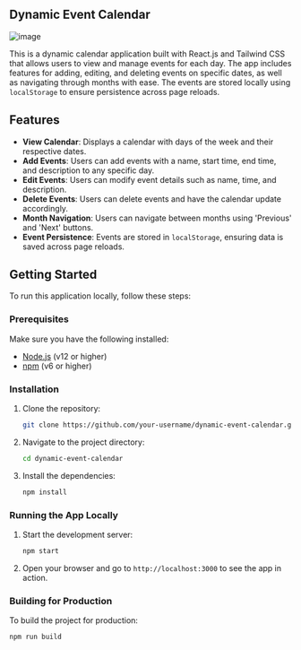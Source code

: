 
## Dynamic Event Calendar
![image](https://github.com/user-attachments/assets/6a088e87-259a-4215-9616-8277ea8c4d92)

This is a dynamic calendar application built with React.js and Tailwind CSS that allows users to view and manage events for each day. The app includes features for adding, editing, and deleting events on specific dates, as well as navigating through months with ease. The events are stored locally using `localStorage` to ensure persistence across page reloads.

## Features

- **View Calendar**: Displays a calendar with days of the week and their respective dates.
- **Add Events**: Users can add events with a name, start time, end time, and description to any specific day.
- **Edit Events**: Users can modify event details such as name, time, and description.
- **Delete Events**: Users can delete events and have the calendar update accordingly.
- **Month Navigation**: Users can navigate between months using 'Previous' and 'Next' buttons.
- **Event Persistence**: Events are stored in `localStorage`, ensuring data is saved across page reloads.

## Getting Started

To run this application locally, follow these steps:

### Prerequisites

Make sure you have the following installed:

- [Node.js](https://nodejs.org/) (v12 or higher)
- [npm](https://www.npmjs.com/get-npm) (v6 or higher)

### Installation

1. Clone the repository:
    ```bash
    git clone https://github.com/your-username/dynamic-event-calendar.git
    ```

2. Navigate to the project directory:
    ```bash
    cd dynamic-event-calendar
    ```

3. Install the dependencies:
    ```bash
    npm install
    ```

### Running the App Locally

1. Start the development server:
    ```bash
    npm start
    ```

2. Open your browser and go to `http://localhost:3000` to see the app in action.

### Building for Production

To build the project for production:

```bash
npm run build

